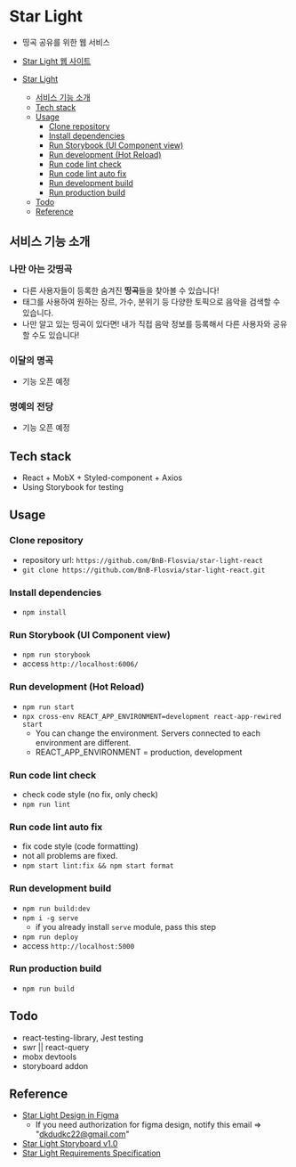 # Star Light
- 띵곡 공유를 위한 웹 서비스
- [Star Light 웹 사이트](http://star-light-web.ap-northeast-2.elasticbeanstalk.com)

- [Star Light](#star-light)
  * [서비스 기능 소개](#------)
  * [Tech stack](#tech-stack)
  * [Usage](#usage)
    + [Clone repository](#clone-repository)
    + [Install dependencies](#install-dependencies)
    + [Run Storybook (UI Component view)](#run-storybook--ui-component-view-)
    + [Run development (Hot Reload)](#run-development--hot-reload-)
    + [Run code lint check](#run-code-lint-check)
    + [Run code lint auto fix](#run-code-lint-auto-fix)
    + [Run development build](#run-development-build)
    + [Run production build](#run-production-build)
  * [Todo](#todo)
  * [Reference](#reference)

## 서비스 기능 소개
### 나만 아는 갓띵곡
- 다른 사용자들이 등록한 숨겨진 **띵곡**들을 찾아볼 수 있습니다!
- 태그를 사용하여 원하는 장르, 가수, 분위기 등 다양한 토픽으로 음악을 검색할 수 있습니다.
- 나만 알고 있는 띵곡이 있다면! 내가 직접 음악 정보를 등록해서 다른 사용자와 공유할 수도 있습니다!
### 이달의 명곡
- 기능 오픈 예정
### 명예의 전당
- 기능 오픈 예정

## Tech stack

- React + MobX + Styled-component + Axios
- Using Storybook for testing

## Usage

### Clone repository

- repository url: `https://github.com/BnB-Flosvia/star-light-react`
- `git clone https://github.com/BnB-Flosvia/star-light-react.git`

### Install dependencies

- `npm install`

### Run Storybook (UI Component view)

- `npm run storybook`
- access `http://localhost:6006/`

### Run development (Hot Reload)

- `npm run start`
- `npx cross-env REACT_APP_ENVIRONMENT=development react-app-rewired start`
  - You can change the environment. Servers connected to each environment are different.
  - REACT_APP_ENVIRONMENT = production, development

### Run code lint check

- check code style (no fix, only check)
- `npm run lint`

### Run code lint auto fix

- fix code style (code formatting)
- not all problems are fixed.
- `npm start lint:fix && npm start format`

### Run development build

- `npm run build:dev`
- `npm i -g serve`
  - if you already install `serve` module, pass this step
- `npm run deploy`
- access `http://localhost:5000`

### Run production build

- `npm run build`

## Todo

- react-testing-library, Jest testing
- swr || react-query
- mobx devtools
- storyboard addon

## Reference

- [Star Light Design in Figma](https://www.figma.com/file/NyRHXYp1ydVb9l4yoHmDtH/Star-Light-Web?node-id=0%3A1)
  - If you need authorization for figma design, notify this email => "dkdudkc22@gmail.com"
- [Star Light Storyboard v1.0](https://docs.google.com/presentation/d/1Sp_AaRGX0Djxg1bEWvEA5sCDMwHlt4ju8T6O6NrWqA0/edit?usp=sharing)
- [Star Light Requirements Specification](https://hackmd.io/HwCwBPuvQR-Teo6EjRtAIg?view)
